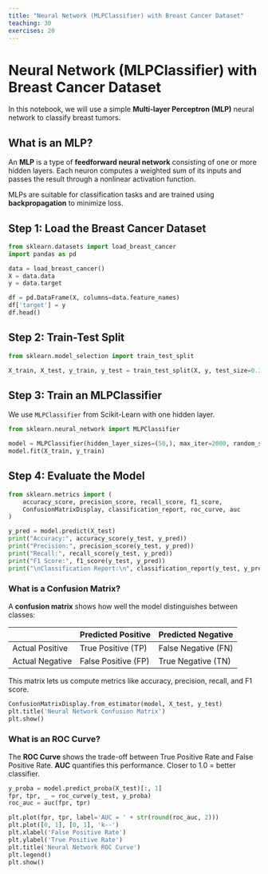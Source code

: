 ```yaml
---
title: "Neural Network (MLPClassifier) with Breast Cancer Dataset"
teaching: 30
exercises: 20
---
```


# Neural Network (MLPClassifier) with Breast Cancer Dataset

In this notebook, we will use a simple **Multi-layer Perceptron (MLP)** neural network to classify breast tumors.

## What is an MLP?

An **MLP** is a type of **feedforward neural network** consisting of one or more hidden layers. Each neuron computes a weighted sum of its inputs and passes the result through a nonlinear activation function.

MLPs are suitable for classification tasks and are trained using **backpropagation** to minimize loss.

## Step 1: Load the Breast Cancer Dataset

```python
from sklearn.datasets import load_breast_cancer
import pandas as pd

data = load_breast_cancer()
X = data.data
y = data.target

df = pd.DataFrame(X, columns=data.feature_names)
df['target'] = y
df.head()
```

## Step 2: Train-Test Split

```python
from sklearn.model_selection import train_test_split

X_train, X_test, y_train, y_test = train_test_split(X, y, test_size=0.3, random_state=42)
```

## Step 3: Train an MLPClassifier

We use `MLPClassifier` from Scikit-Learn with one hidden layer.

```python
from sklearn.neural_network import MLPClassifier

model = MLPClassifier(hidden_layer_sizes=(50,), max_iter=2000, random_state=42)
model.fit(X_train, y_train)
```

## Step 4: Evaluate the Model

```python
from sklearn.metrics import (
    accuracy_score, precision_score, recall_score, f1_score,
    ConfusionMatrixDisplay, classification_report, roc_curve, auc
)

y_pred = model.predict(X_test)
print("Accuracy:", accuracy_score(y_test, y_pred))
print("Precision:", precision_score(y_test, y_pred))
print("Recall:", recall_score(y_test, y_pred))
print("F1 Score:", f1_score(y_test, y_pred))
print("\nClassification Report:\n", classification_report(y_test, y_pred))
```

### What is a Confusion Matrix?

A **confusion matrix** shows how well the model distinguishes between classes:

|                 | Predicted Positive | Predicted Negative |
|-----------------|--------------------|--------------------|
| Actual Positive | True Positive (TP) | False Negative (FN)|
| Actual Negative | False Positive (FP)| True Negative (TN) |

This matrix lets us compute metrics like accuracy, precision, recall, and F1 score.

```python
ConfusionMatrixDisplay.from_estimator(model, X_test, y_test)
plt.title('Neural Network Confusion Matrix')
plt.show()
```

### What is an ROC Curve?

The **ROC Curve** shows the trade-off between True Positive Rate and False Positive Rate.
**AUC** quantifies this performance.
Closer to 1.0 = better classifier.

```python
y_proba = model.predict_proba(X_test)[:, 1]
fpr, tpr, _ = roc_curve(y_test, y_proba)
roc_auc = auc(fpr, tpr)

plt.plot(fpr, tpr, label='AUC = ' + str(round(roc_auc, 2)))
plt.plot([0, 1], [0, 1], 'k--')
plt.xlabel('False Positive Rate')
plt.ylabel('True Positive Rate')
plt.title('Neural Network ROC Curve')
plt.legend()
plt.show()
```

